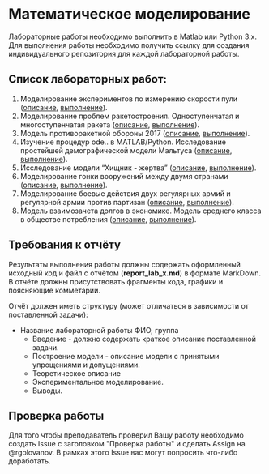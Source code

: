 # Математическое моделирование

Лабораторные работы необходимо выполнить в Matlab или Python 3.x.
Для выполнения работы необходимо получить ссылку для создания индивидуального репозитория для каждой лабораторной работы.

## Список лабораторных работ:

1. Моделирование экспериментов по измерению скорости пули ([описание](lab_1.md), [выполнение](https://classroom.github.com/a/OvLbJ1EV)).
2. Моделирование проблем ракетостроения. Одноступенчатая и многоступенчатая ракета ([описание](lab_2.md), [выполнение](https://classroom.github.com/a/Xu75YpnY)).
3. Модель противоракетной обороны 2017 ([описание](lab_3.md), [выполнение](https://classroom.github.com/a/RfOO8OYK)).
4. Изучение процедур ode.. в MATLAB/Python. Исследование простейшей демографической модели Мальтуса ([описание](lab_4.md), [выполнение](https://classroom.github.com/a/AgYOhfTz)).
5. Исследование модели “Хищник - жертва” ([описание](lab_5.md), [выполнение](https://classroom.github.com/a/Z3yUtCI4)).
6. Моделирование гонки вооружений между двумя странами ([описание](lab_6.md), [выполнение](https://classroom.github.com/a/IA3SS0x8)).
7. Моделирование боевые действия двух регулярных армий и регулярной армии против партизан ([описание](lab_7.md), [выполнение](https://classroom.github.com/a/lNC-lcUZ)).
8. Модель взаимозачета долгов в экономике. Модель среднего класса в обществе потребления ([описание](lab_8.md), [выполнение](https://classroom.github.com/a/YBKxYxWv)).

## Требования к отчёту
Результаты выполнения работы должны содержать оформленный исходный код и файл с отчётом (**report_lab_x.md**) в формате MarkDown. В отчёте должны присутствовать фрагменты кода, графики и поясняющие комметарии.

Отчёт должен иметь структуру (может отличаться в зависимости от поставленной задачи):
* Название лабораторной работы
  ФИО, группа
  * Введение - должно содержать краткое описание поставленной задачи.
  * Построение модели - описание модели с принятыми упрощениями и допущениями.
  * Теоретическое описание
  * Экспериментальное моделирование.
  * Выводы.
  
## Проверка работы
Для того чтобы преподаватель проверил Вашу работу необходимо создать Issue с заголовком "Проверка работы" и сделать Assign на @rgolovanov.
В рамках этого Issue вас могут попросить что-либо доработать.
